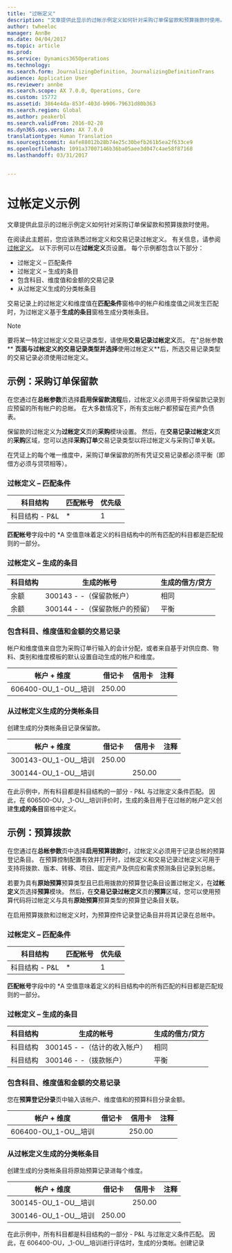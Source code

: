 ```yaml
---
title: "过帐定义"
description: "文章提供此显示的过帐示例定义如何针对采购订单保留款和预算拨款时使用。"
author: twheeloc
manager: AnnBe
ms.date: 04/04/2017
ms.topic: article
ms.prod: 
ms.service: Dynamics365Operations
ms.technology: 
ms.search.form: JournalizingDefinition, JournalizingDefinitionTrans
audience: Application User
ms.reviewer: annbe
ms.search.scope: AX 7.0.0, Operations, Core
ms.custom: 15772
ms.assetid: 3864e4da-853f-403d-b906-79631d80b363
ms.search.region: Global
ms.author: peakerbl
ms.search.validFrom: 2016-02-28
ms.dyn365.ops.version: AX 7.0.0
translationtype: Human Translation
ms.sourcegitcommit: 4afe88012b28b74e25c30befb261b5ea2f633ce9
ms.openlocfilehash: 1091a37007146b36ba05aee3d047c4ae58f87168
ms.lasthandoff: 03/31/2017


---
```


# <a name="posting-definition-examples"></a>过帐定义示例

文章提供此显示的过帐示例定义如何针对采购订单保留款和预算拨款时使用。

在阅读此主题前，您应该熟悉过帐定义和交易记录过帐定义。 有关信息，请参阅[过帐定义](posting-definitions.md)。 以下示例可以在**过帐定义**页设置。 每个示例都包含以下部分：

-   过帐定义 – 匹配条件
-   过帐定义 – 生成的条目
-   包含科目、维度值和金额的交易记录
-   从过帐定义生成的分类帐条目

交易记录上的过帐定义和维度值在**匹配条件**窗格中的帐户和维度值之间发生匹配时，为过帐定义基于**生成的条目**窗格生成分类帐条目。 
> [!NOTE]
> 要将某一特定过帐定义交易记录类型，请使用**交易记录过帐定义**页。 在"总帐参数** **页面与过帐定义的交易记录类型并选择**使用过帐定义**后，所选交易记录类型的交易记录必须使用过帐定义。

## <a name="example-purchase-order-encumbrances"></a>示例：采购订单保留款
在您通过在**总帐参数**页选择**启用保留款流程**后，过帐定义必须用于将保留款记录到应预留的所有帐户的总帐。 在大多数情况下，所有支出帐户都预留在资产负债表。 

保留款的过帐定义为**过帐定义**页的**采购**模块设置。 然后，在**交易记录过帐定义**页的**采购**区域，您可以选择**采购订单**交易记录类型以将过帐定义与采购订单关联。 

在凭证上的每个唯一维度中，采购订单保留款的所有凭证交易记录都必须平衡（即借方必须与贷项相等）。

### <a name="posting-definition--match-criteria"></a>过帐定义 – 匹配条件

| 科目结构       | 匹配帐号 | 优先级 |
|-------------------------|----------------------|----------|
| 科目结构 - P&L | \*                   | 1        |

**匹配帐号**字段中的 *A 空值意味着定义的科目结构中的所有匹配的科目都是匹配规则的一部分。

### <a name="posting-definition--generated-entries"></a>过帐定义 – 生成的条目

| 科目结构 | 生成的帐号                    | 生成的借方/贷方 |
|-------------------|---------------------------------------------|------------------------|
| 余额           | 300143 - -（保留款帐户）             | 相同                   |
| 余额           | 300144 - -（保留款帐户的预留） | 平衡              |

### <a name="transactions-with-the-accounts-dimension-values-and-amounts"></a>包含科目、维度值和金额的交易记录

帐户和维度值来自您为采购订单行输入的会计分配，或者来自基于对供应商、物料、类别和维度模板的默认设置自动生成的帐户和维度。

| 帐户 + 维度           | 借记卡  | 信用卡 | 注释 |
|--------------------------------|--------|--------|---------|
| 606400-OU\_1-OU\_\_培训 | 250.00 |        |         |

### <a name="ledger-entries-generated-from-the-posting-definition"></a>从过帐定义生成的分类帐条目

创建生成的分类帐条目记录保留款。

| 帐户 + 维度           | 借记卡  | 信用卡 | 注释 |
|--------------------------------|--------|--------|---------|
| 300143-OU\_1-OU\_\_培训 | 250.00 |        |         |
| 300144-OU\_1-OU\_\_培训 |        | 250.00 |         |

在此示例中，所有科目都是科目结构的一部分 - P&L 与过账定义条件匹配。 因此，在 606500-OU，\_1-OU\_\_培训评价时，生成的条目用于在过帐的帐户定义创建**生成的条目**窗格中定义。

## <a name="example-budget-appropriations"></a>示例：预算拨款
在您通过在**总帐参数**页中选择**启用预算拨款**时，过帐定义必须用于记录总帐的预算登记条目。 在预算控制配置有效并打开时，过帐定义和交易记录过帐定义可用于支持将拨款、版本、转移、项目、固定资产及供应和需求预测条目记录到总帐。 

若要为具有**原始预算**预算类型且已启用拨款的预算登记条目设置过帐定义，在**过帐定义**页选择**预算**模块。 然后，在**交易记录过帐定义**页的**预算**区域，您可以使用预算代码将过帐定义与具有**原始预算**预算类型的预算登记条目关联。 

在启用预算拨款和过帐定义时，为预算控件记录登记条目并将其记录在总帐中。

### <a name="posting-definition--match-criteria"></a>过帐定义 – 匹配条件

| 科目结构       | 匹配帐号 | 优先级 |
|-------------------------|----------------------|----------|
| 科目结构 - P&L | \*                   | 1        |

**匹配帐号**字段中的 *A 空值意味着定义的科目结构中的所有匹配的科目都是匹配规则的一部分。

### <a name="posting-definition--generated-entries"></a>过帐定义 – 生成的条目

| 科目结构 | 生成的帐号              | 生成的借方/贷方 |
|-------------------|---------------------------------------|------------------------|
| 科目结构 | 300145 - -（估计的收入帐户） | 相同                   |
| 科目结构 | 300146 - -（拨款帐户）     | 平衡              |

### <a name="transactions-with-the-accounts-dimension-values-and-amounts"></a>包含科目、维度值和金额的交易记录

您在**预算登记分录**页中输入该帐户、维度值和的预算科目分录金额。

| 帐户 + 维度           | 借记卡 | 信用卡 | 注释 |
|--------------------------------|-------|--------|---------|
| 606400-OU\_1-OU\_\_培训 |       | 250.00 |         |

### <a name="ledger-entries-generated-from-the-posting-definition"></a>从过帐定义生成的分类帐条目

创建生成的分类帐条目将原始预算记录进每个维度。

| 帐户 + 维度           | 借记卡  | 信用卡 | 注释 |
|--------------------------------|--------|--------|---------|
| 300145-OU\_1-OU\_\_培训 |        | 250.00 |         |
| 300146-OU\_1-OU\_\_培训 | 250.00 |        |         |

在此示例中，所有科目都是科目结构的一部分 - P&L 与过账定义条件匹配。 因此，在 606400-OU，\_1-OU\_\_培训进行评估时，生成的分类帐。创建记录





